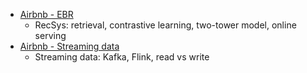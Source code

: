 - [Airbnb - EBR](https://medium.com/airbnb-engineering/embedding-based-retrieval-for-airbnb-search-aabebfc85839)
	- RecSys: retrieval, contrastive learning, two-tower model, online serving
- [Airbnb - Streaming data](https://medium.com/airbnb-engineering/building-a-user-signals-platform-at-airbnb-b236078ec82b)
	- Streaming data: Kafka, Flink, read vs write